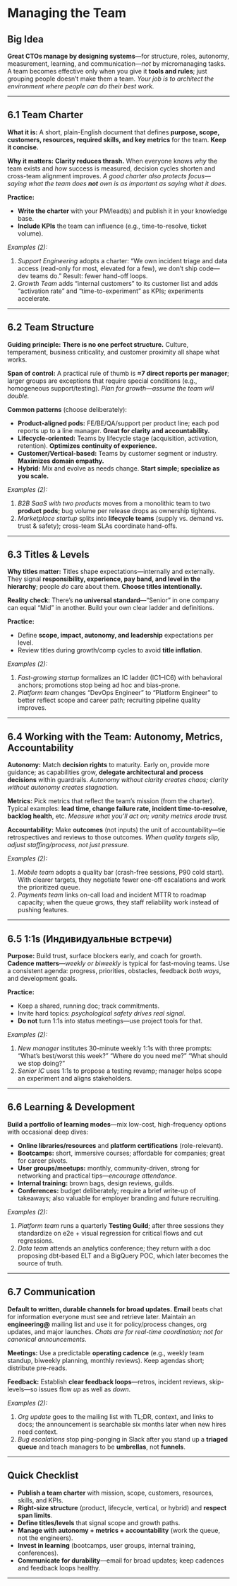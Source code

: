 # Managing the Team

## Big Idea

**Great CTOs manage by designing systems**—for structure, roles, autonomy, measurement, learning, and communication—*not* by micromanaging tasks. A team becomes effective only when you give it **tools and rules**; just grouping people doesn’t make them a team. *Your job is to architect the environment where people can do their best work.* 

---

## 6.1 Team Charter

**What it is:** A short, plain-English document that defines **purpose, scope, customers, resources, required skills, and key metrics** for the team. **Keep it concise.**   

**Why it matters:** **Clarity reduces thrash.** When everyone knows *why* the team exists and *how* success is measured, decision cycles shorten and cross-team alignment improves. *A good charter also protects focus—saying what the team does **not** own is as important as saying what it does.* 

**Practice:**

* **Write the charter** with your PM/lead(s) and publish it in your knowledge base.
* **Include KPIs** the team can influence (e.g., time-to-resolve, ticket volume). 

*Examples (2):*

1. *Support Engineering* adopts a charter: “We own incident triage and data access (read-only for most, elevated for a few), we don’t ship code—dev teams do.” Result: fewer hand-off loops. 
2. *Growth Team* adds “internal customers” to its customer list and adds “activation rate” and “time-to-experiment” as KPIs; experiments accelerate.

---

## 6.2 Team Structure

**Guiding principle:** **There is no one perfect structure.** Culture, temperament, business criticality, and customer proximity all shape what works. 

**Span of control:** A practical rule of thumb is **≈7 direct reports per manager**; larger groups are exceptions that require special conditions (e.g., homogeneous support/testing). *Plan for growth—assume the team will double.*  

**Common patterns** (choose deliberately):

* **Product-aligned pods:** FE/BE/QA/support per product line; each pod reports up to a line manager. **Great for clarity and accountability.** 
* **Lifecycle-oriented:** Teams by lifecycle stage (acquisition, activation, retention). **Optimizes continuity of experience.** 
* **Customer/Vertical-based:** Teams by customer segment or industry. **Maximizes domain empathy.** 
* **Hybrid:** Mix and evolve as needs change. **Start simple; specialize as you scale.** 

*Examples (2):*

1. *B2B SaaS with two products* moves from a monolithic team to two **product pods**; bug volume per release drops as ownership tightens. 
2. *Marketplace startup* splits into **lifecycle teams** (supply vs. demand vs. trust & safety); cross-team SLAs coordinate hand-offs.

---

## 6.3 Titles & Levels

**Why titles matter:** Titles shape expectations—internally and externally. They signal **responsibility, experience, pay band, and level in the hierarchy**; people *do* care about them. **Choose titles intentionally.**  

**Reality check:** There’s **no universal standard**—“Senior” in one company can equal “Mid” in another. Build your own clear ladder and definitions. 

**Practice:**

* Define **scope, impact, autonomy, and leadership** expectations per level.
* Review titles during growth/comp cycles to avoid **title inflation**.

*Examples (2):*

1. *Fast-growing startup* formalizes an IC ladder (IC1–IC6) with behavioral anchors; promotions stop being ad hoc and bias-prone.
2. *Platform team* changes “DevOps Engineer” to “Platform Engineer” to better reflect scope and career path; recruiting pipeline quality improves.

---

## 6.4 Working with the Team: Autonomy, Metrics, Accountability

**Autonomy:** Match **decision rights** to maturity. Early on, provide more guidance; as capabilities grow, **delegate architectural and process decisions** within guardrails. *Autonomy without clarity creates chaos; clarity without autonomy creates stagnation.*

**Metrics:** Pick metrics that reflect the team’s mission (from the charter). Typical examples: **lead time, change failure rate, incident time-to-resolve, backlog health**, etc. *Measure what you’ll act on; vanity metrics erode trust.* 

**Accountability:** Make **outcomes** (not inputs) the unit of accountability—tie retrospectives and reviews to those outcomes. *When quality targets slip, adjust staffing/process, not just pressure.* 

*Examples (2):*

1. *Mobile team* adopts a quality bar (crash-free sessions, P90 cold start). With clearer targets, they negotiate fewer one-off escalations and work the prioritized queue. 
2. *Payments team* links on-call load and incident MTTR to roadmap capacity; when the queue grows, they staff reliability work instead of pushing features.

---

## 6.5 1:1s (Индивидуальные встречи)

**Purpose:** Build trust, surface blockers early, and coach for growth. **Cadence matters**—*weekly or biweekly* is typical for fast-moving teams. Use a consistent agenda: progress, priorities, obstacles, feedback *both ways*, and development goals.

**Practice:**

* Keep a shared, running doc; track commitments.
* Invite hard topics: *psychological safety drives real signal*.
* **Do not** turn 1:1s into status meetings—use project tools for that.

*Examples (2):*

1. *New manager* institutes 30-minute weekly 1:1s with three prompts: “What’s best/worst this week?” “Where do you need me?” “What should we stop doing?”
2. *Senior IC* uses 1:1s to propose a testing revamp; manager helps scope an experiment and aligns stakeholders.

---

## 6.6 Learning & Development

**Build a portfolio of learning modes**—mix low-cost, high-frequency options with occasional deep dives:

* **Online libraries/resources** and **platform certifications** (role-relevant). 
* **Bootcamps:** short, immersive courses; affordable for companies; great for career pivots.
* **User groups/meetups:** monthly, community-driven, strong for networking and practical tips—*encourage attendance*.
* **Internal training:** brown bags, design reviews, guilds. 
* **Conferences:** budget deliberately; require a brief write-up of takeaways; also valuable for employer branding and future recruiting.  

*Examples (2):*

1. *Platform team* runs a quarterly **Testing Guild**; after three sessions they standardize on e2e + visual regression for critical flows and cut regressions. 
2. *Data team* attends an analytics conference; they return with a doc proposing dbt-based ELT and a BigQuery POC, which later becomes the source of truth. 

---

## 6.7 Communication

**Default to written, durable channels for broad updates.** **Email** beats chat for information everyone must see and retrieve later. Maintain an **engineering@** mailing list and use it for policy/process changes, org updates, and major launches. *Chats are for real-time coordination; not for canonical announcements.* 

**Meetings:** Use a predictable **operating cadence** (e.g., weekly team standup, biweekly planning, monthly reviews). Keep agendas short; distribute pre-reads.

**Feedback:** Establish **clear feedback loops**—retros, incident reviews, skip-levels—so issues flow *up* as well as *down*.

*Examples (2):*

1. *Org update* goes to the mailing list with TL;DR, context, and links to docs; the announcement is searchable six months later when new hires need context. 
2. *Bug escalations* stop ping-ponging in Slack after you stand up a **triaged queue** and teach managers to be **umbrellas**, not **funnels**. 

---

## Quick Checklist

* **Publish a team charter** with mission, scope, customers, resources, skills, and KPIs.   
* **Right-size structure** (product, lifecycle, vertical, or hybrid) and **respect span limits**.  
* **Define titles/levels** that signal scope and growth paths. 
* **Manage with autonomy + metrics + accountability** (work the queue, not the engineers).  
* **Invest in learning** (bootcamps, user groups, internal training, conferences).   
* **Communicate for durability**—email for broad updates; keep cadences and feedback loops healthy. 

---
